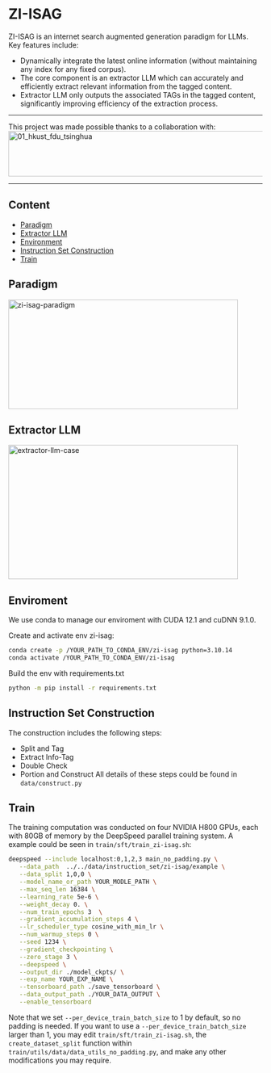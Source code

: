 # ZI-ISAG
 ZI-ISAG is an internet search augmented generation paradigm for LLMs. Key features include:
 - Dynamically integrate the latest online information (without maintaining any index for any fixed corpus).
 - The core component is an extractor LLM which can accurately and efficiently extract relevant information from the tagged content.
 - Extractor LLM only outputs the associated TAGs in the tagged content, significantly improving efficiency of the extraction process.

----------

This project was made possible thanks to a collaboration with:
<img src="https://github.com/Relaxed-System-Lab/ZI-ISAG/blob/main/images/collaboration.png" width="750" height="90" alt="01_hkust_fdu_tsinghua">

----------

## Content
- [Paradigm](#paradigm)
- [Extractor LLM](#extractor-llm)
- [Environment](#environment)
- [Instruction Set Construction](#instruction-set-construction)
- [Train](#train)

## Paradigm
<img src="https://github.com/Relaxed-System-Lab/ZI-ISAG/blob/main/images/Search-RAG-Internet.png" width="455" height="217" alt="zi-isag-paradigm">

## Extractor LLM
<img src="https://github.com/Relaxed-System-Lab/ZI-ISAG/blob/main/images/case.png" width="455" height="266" alt="extractor-llm-case">

## Enviroment
We use conda to manage our enviroment with CUDA 12.1 and cuDNN 9.1.0.

Create and activate env zi-isag:
```bash
conda create -p /YOUR_PATH_TO_CONDA_ENV/zi-isag python=3.10.14
conda activate /YOUR_PATH_TO_CONDA_ENV/zi-isag
```
Build the env with requirements.txt
```bash
python -m pip install -r requirements.txt
```

## Instruction Set Construction
The construction includes the following steps:
- Split and Tag
- Extract Info-Tag
- Double Check
- Portion and Construct
All details of these steps could be found in `data/construct.py`

## Train
The training computation was conducted on four NVIDIA H800 GPUs, each with 80GB of memory by the DeepSpeed parallel training system. A example could be seen in `train/sft/train_zi-isag.sh`:
```bash
deepspeed --include localhost:0,1,2,3 main_no_padding.py \
   --data_path  ../../data/instruction_set/zi-isag/example \
   --data_split 1,0,0 \
   --model_name_or_path YOUR_MODLE_PATH \
   --max_seq_len 16384 \
   --learning_rate 5e-6 \
   --weight_decay 0. \
   --num_train_epochs 3  \
   --gradient_accumulation_steps 4 \
   --lr_scheduler_type cosine_with_min_lr \
   --num_warmup_steps 0 \
   --seed 1234 \
   --gradient_checkpointing \
   --zero_stage 3 \
   --deepspeed \
   --output_dir ./model_ckpts/ \
   --exp_name YOUR_EXP_NAME \
   --tensorboard_path ./save_tensorboard \
   --data_output_path ./YOUR_DATA_OUTPUT \
   --enable_tensorboard
```
Note that we set `--per_device_train_batch_size` to 1 by default, so no padding is needed. If you want to use a `--per_device_train_batch_size` larger than 1, you may edit `train/sft/train_zi-isag.sh`, the `create_dataset_split` function within `train/utils/data/data_utils_no_padding.py`, and make any other modifications you may require.

